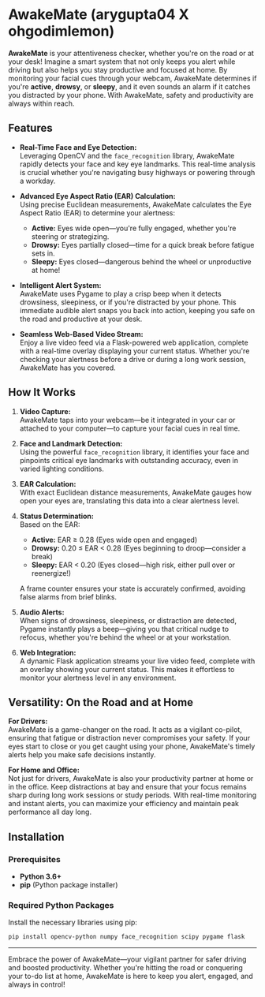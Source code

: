 # AwakeMate  (arygupta04 X ohgodimlemon)

**AwakeMate** is your attentiveness checker, whether you're on the road or at your desk! Imagine a smart system that not only keeps you alert while driving but also helps you stay productive and focused at home. By monitoring your facial cues through your webcam, AwakeMate determines if you're **active**, **drowsy**, or **sleepy**, and it even sounds an alarm if it catches you distracted by your phone. With AwakeMate, safety and productivity are always within reach.

## Features

- **Real-Time Face and Eye Detection:**  
  Leveraging OpenCV and the `face_recognition` library, AwakeMate rapidly detects your face and key eye landmarks. This real-time analysis is crucial whether you're navigating busy highways or powering through a workday.

- **Advanced Eye Aspect Ratio (EAR) Calculation:**  
  Using precise Euclidean measurements, AwakeMate calculates the Eye Aspect Ratio (EAR) to determine your alertness:
  - **Active:** Eyes wide open—you're fully engaged, whether you're steering or strategizing.
  - **Drowsy:** Eyes partially closed—time for a quick break before fatigue sets in.
  - **Sleepy:** Eyes closed—dangerous behind the wheel or unproductive at home!

- **Intelligent Alert System:**  
  AwakeMate uses Pygame to play a crisp beep when it detects drowsiness, sleepiness, or if you're distracted by your phone. This immediate audible alert snaps you back into action, keeping you safe on the road and productive at your desk.

- **Seamless Web-Based Video Stream:**  
  Enjoy a live video feed via a Flask-powered web application, complete with a real-time overlay displaying your current status. Whether you're checking your alertness before a drive or during a long work session, AwakeMate has you covered.

## How It Works

1. **Video Capture:**  
   AwakeMate taps into your webcam—be it integrated in your car or attached to your computer—to capture your facial cues in real time.

2. **Face and Landmark Detection:**  
   Using the powerful `face_recognition` library, it identifies your face and pinpoints critical eye landmarks with outstanding accuracy, even in varied lighting conditions.

3. **EAR Calculation:**  
   With exact Euclidean distance measurements, AwakeMate gauges how open your eyes are, translating this data into a clear alertness level.

4. **Status Determination:**  
   Based on the EAR:
   - **Active:** EAR ≥ 0.28 (Eyes wide open and engaged)
   - **Drowsy:** 0.20 ≤ EAR < 0.28 (Eyes beginning to droop—consider a break)
   - **Sleepy:** EAR < 0.20 (Eyes closed—high risk, either pull over or reenergize!)
   
   A frame counter ensures your state is accurately confirmed, avoiding false alarms from brief blinks.

5. **Audio Alerts:**  
   When signs of drowsiness, sleepiness, or distraction are detected, Pygame instantly plays a beep—giving you that critical nudge to refocus, whether you're behind the wheel or at your workstation.

6. **Web Integration:**  
   A dynamic Flask application streams your live video feed, complete with an overlay showing your current status. This makes it effortless to monitor your alertness level in any environment.

## Versatility: On the Road and at Home

**For Drivers:**  
AwakeMate is a game-changer on the road. It acts as a vigilant co-pilot, ensuring that fatigue or distraction never compromises your safety. If your eyes start to close or you get caught using your phone, AwakeMate's timely alerts help you make safe decisions instantly.

**For Home and Office:**  
Not just for drivers, AwakeMate is also your productivity partner at home or in the office. Keep distractions at bay and ensure that your focus remains sharp during long work sessions or study periods. With real-time monitoring and instant alerts, you can maximize your efficiency and maintain peak performance all day long.

## Installation

### Prerequisites

- **Python 3.6+**
- **pip** (Python package installer)

### Required Python Packages

Install the necessary libraries using pip:

```bash
pip install opencv-python numpy face_recognition scipy pygame flask
```

---

Embrace the power of AwakeMate—your vigilant partner for safer driving and boosted productivity. Whether you're hitting the road or conquering your to-do list at home, AwakeMate is here to keep you alert, engaged, and always in control!
